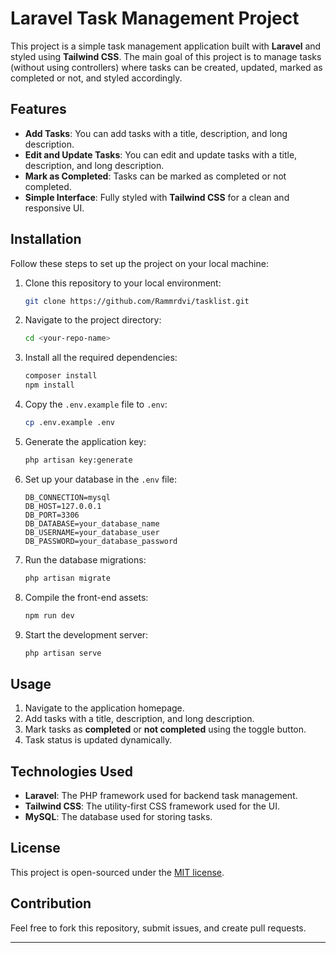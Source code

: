 # Laravel Task Management Project

This project is a simple task management application built with **Laravel** and styled using **Tailwind CSS**. The main goal of this project is to manage tasks (without using controllers) where tasks can be created, updated, marked as completed or not, and styled accordingly.

## Features

- **Add Tasks**: You can add tasks with a title, description, and long description.
- **Edit and Update Tasks**: You can edit and update tasks with a title, description, and long description.
- **Mark as Completed**: Tasks can be marked as completed or not completed.
- **Simple Interface**: Fully styled with **Tailwind CSS** for a clean and responsive UI.

## Installation

Follow these steps to set up the project on your local machine:

1. Clone this repository to your local environment:
    ```bash
    git clone https://github.com/Rammrdvi/tasklist.git
    ```

2. Navigate to the project directory:
    ```bash
    cd <your-repo-name>
    ```

3. Install all the required dependencies:
    ```bash
    composer install
    npm install
    ```

4. Copy the `.env.example` file to `.env`:
    ```bash
    cp .env.example .env
    ```

5. Generate the application key:
    ```bash
    php artisan key:generate
    ```

6. Set up your database in the `.env` file:
    ```dotenv
    DB_CONNECTION=mysql
    DB_HOST=127.0.0.1
    DB_PORT=3306
    DB_DATABASE=your_database_name
    DB_USERNAME=your_database_user
    DB_PASSWORD=your_database_password
    ```

7. Run the database migrations:
    ```bash
    php artisan migrate
    ```

8. Compile the front-end assets:
    ```bash
    npm run dev
    ```

9. Start the development server:
    ```bash
    php artisan serve
    ```

## Usage

1. Navigate to the application homepage.
2. Add tasks with a title, description, and long description.
3. Mark tasks as **completed** or **not completed** using the toggle button.
4. Task status is updated dynamically.

## Technologies Used

- **Laravel**: The PHP framework used for backend task management.
- **Tailwind CSS**: The utility-first CSS framework used for the UI.
- **MySQL**: The database used for storing tasks.

## License

This project is open-sourced under the [MIT license](LICENSE).

## Contribution

Feel free to fork this repository, submit issues, and create pull requests.

---

